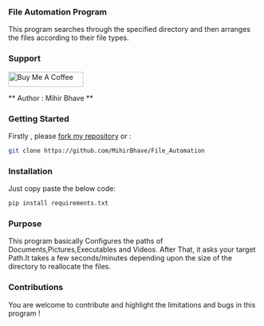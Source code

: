 ### File Automation Program
  This program searches through the specified directory and then arranges the files according to their file types. 

### Support </br>
<a href="https://www.buymeacoffee.com/mihirbhave" target="_blank"><img src="https://cdn.buymeacoffee.com/buttons/default-orange.png" alt="Buy Me A Coffee" height="30" width="150"></a></br>


** Author : Mihir Bhave **

### Getting Started
Firstly , please [fork my repository](https://github.com/MihirBhave/File_Automation/fork) or :
```bash
git clone https://github.com/MihirBhave/File_Automation
```
### Installation 
Just copy paste the below code: 
```bash
pip install requirements.txt
```

### Purpose 
This program basically Configures the paths of Documents,Pictures,Executables and Videos. After That, it asks your target Path.It takes a few seconds/minutes depending upon the size of the directory to reallocate the files.

### Contributions
You are welcome to contribute and highlight the limitations and bugs in this program !




